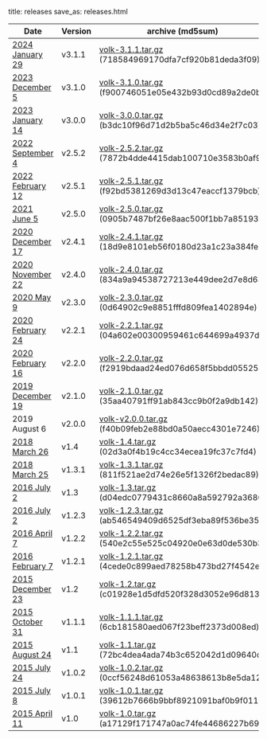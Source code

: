 title: releases
save_as: releases.html

| Date                                             | Version | archive (md5sum)                                                                          | detached signatures                                          |
|--------------------------------------------------|---------|-------------------------------------------------------------------------------------------|--------------------------------------------------------------|
| [2024 January 29](../release-v311.html)    | v3.1.1  | [volk-3.1.1.tar.gz](../releases/volk-3.1.1.tar.gz) \(718584969170dfa7cf920b81deda3f09\)   | [3.1.1.sha256.sig](../releases/3.1.1.sha256.sig)/[volk-3.1.1.tar.gz.asc](../releases/volk-3.0.0.tar.gz.asc)
| [2023 December 5](../release-v310.html)    | v3.1.0  | [volk-3.1.0.tar.gz](../releases/volk-3.1.0.tar.gz) \(f900746051e05e432b93d0cd89a2de0b\)   | [3.1.0.sha256.sig](../releases/3.1.0.sha256.sig)/[volk-3.1.0.tar.gz.asc](../releases/volk-3.1.0.tar.gz.asc)
| [2023 January 14](../major-release-v300.html)    | v3.0.0  | [volk-3.0.0.tar.gz](../releases/volk-3.0.0.tar.gz) \(b3dc10f96d71d2b5ba5c46d34e2f7c03\)   | [3.0.0.sha256.sig](../releases/3.0.0.sha256.sig)/[volk-3.0.0.tar.gz.asc](../releases/volk-3.0.0.tar.gz.asc)
| [2022 September 4](../release-v252.html)         | v2.5.2  | [volk-2.5.2.tar.gz](../releases/volk-2.5.2.tar.gz) \(7872b4dde4415dab100710e3583b0af9\)   | [2.5.2.sha256.sig](../releases/2.5.2.sha256.sig)/[volk-2.5.2.tar.gz.asc](../releases/volk-2.5.2.tar.gz.asc)
| [2022 February 12](../release-v251.html)         | v2.5.1  | [volk-2.5.1.tar.gz](../releases/volk-2.5.1.tar.gz) \(f92bd5381269d3d13c47eaccf1379bcb\)   | [2.5.1.sha256.sig](../releases/2.5.1.sha256.sig)/[volk-2.5.1.tar.gz.asc](../releases/volk-2.5.1.tar.gz.asc)
| [2021 June 5](../release-v250.html)              | v2.5.0  | [volk-2.5.0.tar.gz](../releases/volk-2.5.0.tar.gz) \(0905b7487bf26e8aac500f1bb7a85193\)   | [2.5.0.sha256.sig](../releases/2.5.0.sha256.sig)/[volk-2.5.0.tar.gz.asc](../releases/volk-2.5.0.tar.gz.asc)
| [2020 December 17](../release-v241.html)         | v2.4.1  | [volk-2.4.1.tar.gz](../releases/volk-2.4.1.tar.gz) \(18d9e8101eb56f0180d23a1c23a384fe\)   | [2.4.1.sha256.sig](../releases/2.4.1.sha256.sig)/[volk-2.4.1.tar.gz.asc](../releases/volk-2.4.1.tar.gz.asc)
| [2020 November 22](../release-v240.html)         | v2.4.0  | [volk-2.4.0.tar.gz](../releases/volk-2.4.0.tar.gz) \(834a9a94538727213e449dee2d7e8d63\)   | [2.4.0.sha256.sig](../releases/2.4.0.sha256.sig)
| [2020 May 9](../release-v230.html)               | v2.3.0  | [volk-2.3.0.tar.gz](../releases/volk-2.3.0.tar.gz) \(0d64902c9e8851fffd809fea1402894e\)   | [2.3.0.sha256.sig](../releases/2.3.0.sha256.sig)       
| [2020 February 24](../release-v221.html)         | v2.2.1  | [volk-2.2.1.tar.gz](../releases/volk-2.2.1.tar.gz) \(04a602e00300959461c644699a4937df\)   | [2.2.1.sha256.sig](../releases/2.2.1.sha256.sig)       
| [2020 February 16](../release-v220.html)         | v2.2.0  | [volk-2.2.0.tar.gz](../releases/volk-2.2.0.tar.gz) \(f2919bdaad24ed076d658f5bbdd05525\)   | [2.2.0.sha256.sig](../releases/2.2.0.sha256.sig)             |
| [2019 December 19](../release-v210.html)         | v2.1.0  | [volk-2.1.0.tar.gz](../releases/volk-2.1.0.tar.gz) \(35aa40791ff91ab843cc9b0f2a9db142\)   |                                                              |
| 2019 August 6                                    | v2.0.0  | [volk-v2.0.0.tar.gz](../releases/volk-v2.0.0.tar.gz) \(f40b09feb2e88bd0a50aecc4301e7246\) | [volk-v2.0.0.tar.gz.asc](../releases/volk-v2.0.0.tar.gz.asc) |
| [2018 March 26](../release-v14.html)             | v1.4    | [volk-1.4.tar.gz](../releases/volk-1.4.tar.gz) \(02d3a0f4b19c4cc34ecea19fc37c7fd4\)       | [volk-1.4.tar.gz.asc](../releases/volk-1.3.tar.gz.asc)       |
| [2018 March 25](../release-v131.html)            | v1.3.1  | [volk-1.3.1.tar.gz](../releases/volk-1.3.1.tar.gz) \(811f521ae2d74e26e5f1326f2bedac89\)   | [volk-1.3.1.tar.gz.asc](../releases/volk-1.3.tar.gz.asc)     |
| [2016 July 2](../release-v13.html)               | v1.3    | [volk-1.3.tar.gz](../releases/volk-1.3.tar.gz) \(d04edc0779431c8660a8a592792a3680\)       | [volk-1.3.tar.gz.asc](../releases/volk-1.3.tar.gz.asc)       |
| [2016 July 2](../release-v123.html)              | v1.2.3  | [volk-1.2.3.tar.gz](../releases/volk-1.2.2.tar.gz) \(ab546549409d6525df3eba89f536be35\)   | [volk-1.2.3.tar.gz.asc](../releases/volk-1.2.2.tar.gz.asc)   |
| [2016 April 7](../release-v122.html)             | v1.2.2  | [volk-1.2.2.tar.gz](../releases/volk-1.2.2.tar.gz) \(540e2c55e525c04920e0e63d0de530b3\)   |                                                              |
| [2016 February 7](../release-v121.html)          | v1.2.1  | [volk-1.2.1.tar.gz](../releases/volk-1.2.1.tar.gz) \(4cede0c899aed78258b473bd27f4542e\)   |                                                              |
| [2015 December 23](../release-v12.html)          | v1.2    | [volk-1.2.tar.gz](../releases/volk-1.2.tar.gz) \(c01928e1d5dfd520f328d3052e96d813\)       |                                                              |
| [2015 October 31](../release-v111.html)          | v1.1.1  | [volk-1.1.1.tar.gz](../releases/volk-1.1.1.tar.gz) \(6cb181580aed067f23beff2373d008ed\)   |                                                              |
| [2015 August 24](../release-v11.html)            | v1.1    | [volk-1.1.tar.gz](../releases/volk-1.1.tar.gz) \(72bc4dea4ada74b3c652042d1d09640c\)       |                                                              |
| [2015 July 24](../maintenance-release-v102.html) | v1.0.2  | [volk-1.0.2.tar.gz](../releases/volk-1.0.2.tar.gz) \(0ccf56248d61053a48638613b8e5da12\)   |                                                              |
| [2015 July 8](../maintenance-release-v101.html)  | v1.0.1  | [volk-1.0.1.tar.gz](../releases/volk-1.0.1.tar.gz) \(39612b7666b9bbf8921091baf0b9f011\)   |                                                              |
| [2015 April 11](../initial-release.html)         | v1.0    | [volk-1.0.tar.gz](../releases/volk-1.0.tar.gz) \(a17129f171747a0ac74fe44686227b69\)       |                                                              |

